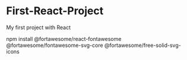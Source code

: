 # First-React-Project

My first project with React

npm install @fortawesome/react-fontawesome @fortawesome/fontawesome-svg-core @fortawesome/free-solid-svg-icons
